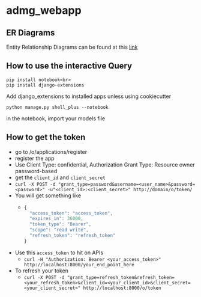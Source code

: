 # admg_webapp

## ER Diagrams

Entity Relationship Diagrams can be found at this [link](https://drive.google.com/drive/folders/1_Zr_ZP97Tz8hBk5wxEpLmZ8Es2umJvjh)

## How to use the interactive Query

```
pip install notebook<br>
pip install django-extensions
```

Add django_extensions to installed apps unless using cookiecutter<br>

```
python manage.py shell_plus --notebook
```

in the notebook, import your models file



## How to get the token

 - go to /o/applications/register
 - register the app  
  - Use Client Type: confidential, Authorization Grant Type: Resource owner password-based
 - get the `client_id` and `client_secret`
 - `curl -X POST -d "grant_type=password&username=<user_name>&password=<password>" -u"<client_id>:<client_secret>" http://domain/o/token/`
 - You will get something like
    - ```javascript
      {
        "access_token": "access_token", 
        "expires_in": 36000, 
        "token_type": "Bearer", 
        "scope": "read write", 
        "refresh_token": "refresh_token"
      }
      ```
 - Use this `access_token` to hit on APIs
    - `curl -H "Authorization: Bearer <your_access_token>" http://localhost:8000/your_end_point_here`
 - To refresh your token
    - `curl -X POST -d "grant_type=refresh_token&refresh_token=<your_refresh_token>&client_id=<your_client_id>&client_secret=<your_client_secret>" http://localhost:8000/o/token`
 
